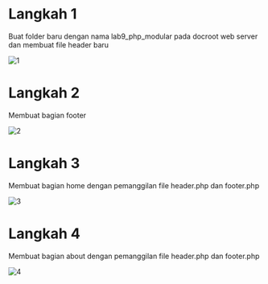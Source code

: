 # Langkah 1

Buat folder baru dengan nama lab9_php_modular pada docroot web server dan membuat file header baru

![1](https://user-images.githubusercontent.com/81844622/121769746-8d850900-cb8f-11eb-998c-42ec9bfa5164.jpg)

# Langkah 2

Membuat bagian footer 

![2](https://user-images.githubusercontent.com/81844622/121769780-c1602e80-cb8f-11eb-8f5f-1f6d0614b5c1.jpg)

# Langkah 3

Membuat bagian home dengan pemanggilan file header.php dan footer.php 

![3](https://user-images.githubusercontent.com/81844622/121769809-e2288400-cb8f-11eb-8555-1009c7f71a5b.jpg)

# Langkah 4

Membuat bagian about dengan pemanggilan file header.php dan footer.php

![4](https://user-images.githubusercontent.com/81844622/121769828-02f0d980-cb90-11eb-8b0b-63ee144598b3.jpg)
